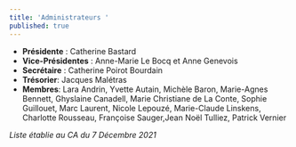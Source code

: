 ```yaml
---
title: 'Administrateurs '
published: true
---
```


 - **Présidente** : Catherine Bastard
 - **Vice-Présidentes** : Anne-Marie Le Bocq et Anne Genevois 
 - **Secrétaire** : Catherine Poirot Bourdain
 - **Trésorier**: Jacques Malétras
 - **Membres**: Lara Andrin, Yvette Autain, Michèle Baron, Marie-Agnes Bennett, Ghyslaine Canadell, Marie Christiane de La Conte, Sophie Guillouet, Marc Laurent,  Nicole Lepouzé, Marie-Claude Linskens, Charlotte Rousseau, Françoise Sauger,Jean Noël Tulliez, Patrick Vernier

_Liste établie au CA du 7 Décembre 2021_
